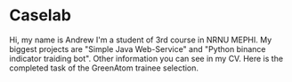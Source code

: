 # Caselab
Hi, my name is Andrew I'm a student of 3rd course in NRNU MEPHI.
My biggest projects are "Simple Java Web-Service" and "Python binance indicator traiding bot".
Other information you can see in my CV.
Here is the completed task of the GreenAtom trainee selection.

